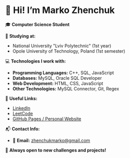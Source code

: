 # 👋 Hi! I’m Marko Zhenchuk


🎓 **Computer Science Student**  


📌 **Studying at:**  
- National University "Lviv Polytechnic" (1st year)  
- Opole University of Technology, Poland (1st semester)



💻 **Technologies I work with:**  
- **Programming Languages:** C++, SQL, JavaScript  
- **Databases:** MySQL, Oracle SQL Developer
- **Web Development:** HTML, CSS, JavaScript   
- **Other Technologies:** MySQL Connector, Git, Regex



🔗 **Useful Links:**  
- [LinkedIn](https://www.linkedin.com/in/marko-zhenchuk-812726357/)  
- [LeetCode](https://leetcode.com/u/Marko_Zh/)  
- [GitHub Pages / Personal Website](https://marko-programmer.github.io/CV/index_en.html)  



📬 **Contact Info:**  
- 📧 **Email:** [zhenchukmarko@gmail.com](mailto:your-email@example.com)   


   
🚀 **Always open to new challenges and projects!**
